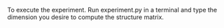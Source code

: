 To execute the experiment. Run experiment.py in a terminal and type the dimension you desire to compute the structure matrix.

